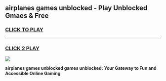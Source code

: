 
## airplanes games unblocked - Play Unblocked Gmaes & Free
<h3>
<a href="https://news.freeplayer.one?title=airplanes_games_unblocked&ref=16F">CLICK TO PLAY</a></h3>
<hr>

<h3>
<a href="https://news.freeplayer.one?title=airplanes_games_unblocked&ref=16F">CLICK 2 PLAY</a>
  
</h3>

<a href="https://news.freeplayer.one?title=airplanes_games_unblocked&ref=16F/"><img src="https://clearcache.store/games.png"></a>


**airplanes games unblocked games unblocked: Your Gateway to Fun and Accessible Online Gaming**

